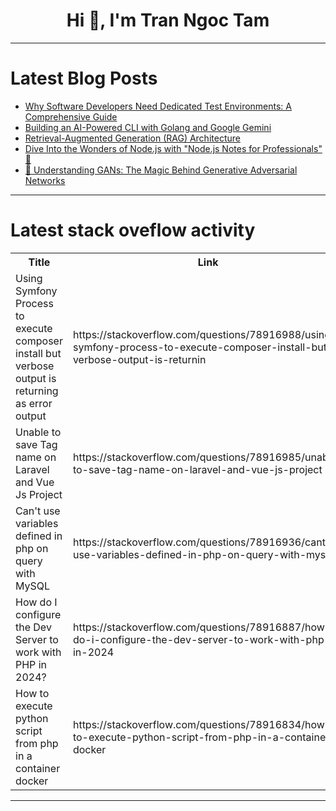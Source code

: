 <h1 align="center">Hi 👋, I'm Tran Ngoc Tam</h1>

---

# Latest Blog Posts 
<!-- BLOG-POST-LIST:START -->
- [Why Software Developers Need Dedicated Test Environments: A Comprehensive Guide](https://dev.to/misterankit/why-software-developers-need-dedicated-test-environments-a-comprehensive-guide-4fia)
- [Building an AI-Powered CLI with Golang and Google Gemini](https://dev.to/pradumnasaraf/building-an-ai-powered-cli-with-golang-and-google-gemini-45a1)
- [Retrieval-Augmented Generation &lpar;RAG&rpar; Architecture](https://dev.to/ankush_mahore/retrieval-augmented-generation-rag-architecture-nmb)
- [Dive Into the Wonders of Node.js with &quot;Node.js Notes for Professionals&quot; 🚀](https://dev.to/getvm/dive-into-the-wonders-of-nodejs-with-nodejs-notes-for-professionals-1669)
- [🤖 Understanding GANs: The Magic Behind Generative Adversarial Networks](https://dev.to/abhinowww/understanding-gans-the-magic-behind-generative-adversarial-networks-1fb5)
<!-- BLOG-POST-LIST:END -->

---

# Latest stack oveflow activity
<table>
  <tr><th>Title</th><th>Link</th></tr>
  <!-- STACKOVERFLOW:START --><tr><td>Using Symfony Process to execute composer install but verbose output is returning as error output</td><td>https://stackoverflow.com/questions/78916988/using-symfony-process-to-execute-composer-install-but-verbose-output-is-returnin</td></tr><tr><td>Unable to save Tag name on Laravel and Vue Js Project</td><td>https://stackoverflow.com/questions/78916985/unable-to-save-tag-name-on-laravel-and-vue-js-project</td></tr><tr><td>Can&#39;t use variables defined in php on query with MySQL</td><td>https://stackoverflow.com/questions/78916936/cant-use-variables-defined-in-php-on-query-with-mysql</td></tr><tr><td>How do I configure the Dev Server to work with PHP in 2024?</td><td>https://stackoverflow.com/questions/78916887/how-do-i-configure-the-dev-server-to-work-with-php-in-2024</td></tr><tr><td>How to execute python script from php in a container docker</td><td>https://stackoverflow.com/questions/78916834/how-to-execute-python-script-from-php-in-a-container-docker</td></tr><!-- STACKOVERFLOW:END -->
</table>

---


